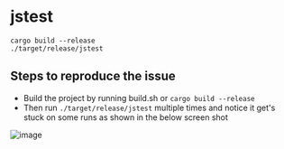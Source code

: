 # jstest

```
cargo build --release
./target/release/jstest
```

## Steps to reproduce the issue
- Build the project by running build.sh or `cargo build --release`
- Then run `./target/release/jstest` multiple times and notice it get's stuck on some runs as shown in the below screen shot

![image](https://user-images.githubusercontent.com/8140606/180837635-7a22c7af-4e2b-4f5a-9dde-e211f3e0d15b.png)
